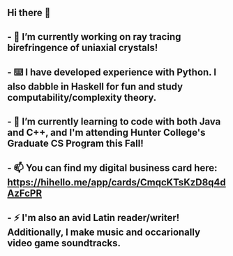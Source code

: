 ## Hi there 👋
## - 🔭 I’m currently working on ray tracing birefringence of uniaxial crystals!
## - ⌨️ I have developed experience with Python. I also dabble in Haskell for fun and study computability/complexity theory.
## - 🌱 I’m currently learning to code with both Java and C++, and I'm attending Hunter College's Graduate CS Program this Fall!
## - 📫 You can find my digital business card here: https://hihello.me/app/cards/CmqcKTsKzD8q4dAzFcPR
## - ⚡ I'm also an avid Latin reader/writer! Additionally, I make music and occarionally video game soundtracks.
<!--


- 🔭 I’m currently working on ...
- 🌱 I’m currently learning ...
- 👯 I’m looking to collaborate on ...
- 🤔 I’m looking for help with ...
- 💬 Ask me about ...
- 📫 How to reach me: ...
- 😄 Pronouns: ...
- ⚡ Fun fact: ...
-->
